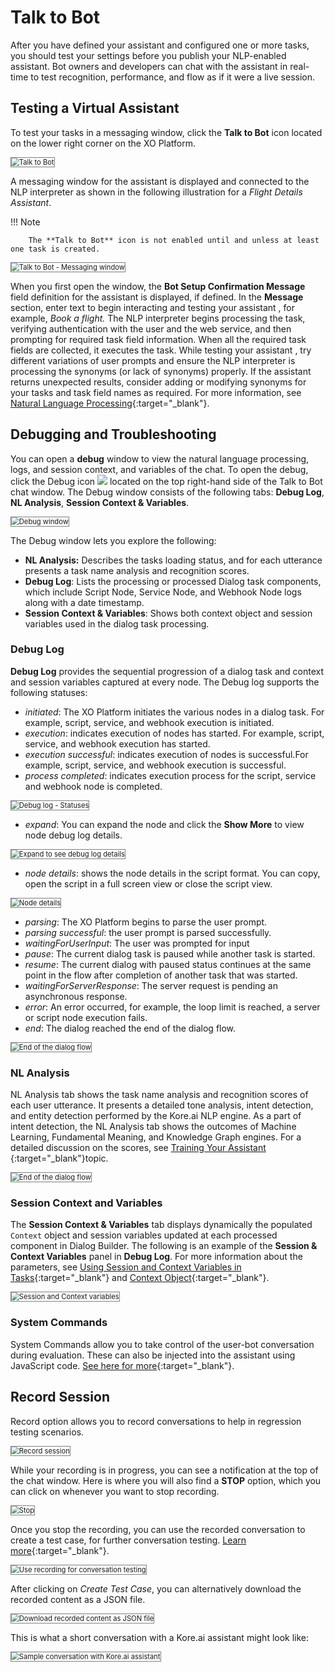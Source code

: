 # Talk to Bot

After you have defined your assistant and configured one or more tasks, you should test your settings before you publish your NLP-enabled assistant. Bot owners and developers can chat with the assistant in real-time to test recognition, performance, and flow as if it were a live session.


## Testing a Virtual Assistant

To test your tasks in a messaging window, click the **Talk to Bot** icon located on the lower right corner on the XO Platform. 

<img src="../images/talk-to-bot-img1.png" alt="Talk to Bot" title="Talk to Bot" style="border: 1px solid gray; zoom:80%;"/>

A messaging window for the assistant is displayed and connected to the NLP interpreter as shown in the following illustration for a _Flight Details Assistant_.

!!! Note

        The **Talk to Bot** icon is not enabled until and unless at least one task is created.

<img src="../images/talk-to-bot-img2.png" alt="Talk to Bot - Messaging window" title="Talk to Bot - Messaging window" style="border: 1px solid gray; zoom:80%;"/>

When you first open the window, the **Bot Setup Confirmation Message** field definition for the assistant is displayed, if defined. In the **Message** section, enter text to begin interacting and testing your assistant , for example, _Book a flight._ The NLP interpreter begins processing the task, verifying authentication with the user and the web service, and then prompting for required task field information. When all the required task fields are collected, it executes the task. While testing your assistant , try different variations of user prompts and ensure the NLP interpreter is processing the synonyms (or lack of synonyms) properly. If the assistant returns unexpected results, consider adding or modifying synonyms for your tasks and task field names as required. For more information, see [Natural Language Processing](../../natural-language/training/optimizing-bots/){:target="_blank"}.


## Debugging and Troubleshooting

You can open a **debug** window to view the natural language processing, logs, and session context, and variables of the chat. To open the debug, click the Debug icon <img src="../images/talk-to-bot-img3.png"> located on the top right-hand side of the Talk to Bot chat window. The Debug window consists of the following tabs: **Debug Log**, **NL Analysis**, **Session Context & Variables**. 

<img src="../images/talk-to-bot-img4.png" alt="Debug window" title="Debug window" style="border: 1px solid gray; zoom:80%;"/>

The Debug window lets you explore the following:

* **NL Analysis:** Describes the tasks loading status, and for each utterance presents a task name analysis and recognition scores.
* **Debug Log**: Lists the processing or processed Dialog task components, which include Script Node, Service Node, and Webhook Node logs along with a date timestamp.
* **Session Context & Variables**: Shows both context object and session variables used in the dialog task processing.


### Debug Log

**Debug Log** provides the sequential progression of a dialog task and context and session variables captured at every node. The Debug log supports the following statuses:

* _initiated_: The XO Platform initiates the various nodes in a dialog task. For example, script, service, and webhook execution is initiated.
* _execution_: indicates execution of nodes has started. For example, script, service, and webhook execution has started.
* _execution successful_: indicates execution of nodes is successful.For example, script, service, and webhook execution is successful.
* _process completed_: indicates execution process for the script, service and webhook node is completed.  
<img src="../images/talk-to-bot-img5.png" alt="Debug log - Statuses" title="Debug log - Statuses" style="border: 1px solid gray; zoom:80%;"/>

* _expand_: You can expand the node and click the **Show More** to view node debug log details.  
<img src="../images/talk-to-bot-img6.png" alt="Expand to see debug log details" title="Expand to see debug log details" style="border: 1px solid gray; zoom:80%;"/>

* _node details_: shows the node details in the script format. You can copy, open the script in a full screen view or close the script view.  
<img src="../images/talk-to-bot-img7.png" alt="Node details" title="Node details" style="border: 1px solid gray; zoom:80%;"/>

* _parsing_: The XO Platform begins to parse the user prompt.
* _parsing successful_:  the user prompt is parsed successfully.
* _waitingForUserInput_: The user was prompted for input
* _pause_: The current dialog task is paused while another task is started.
* _resume_: The current dialog with paused status continues at the same point in the flow after completion of another task that was started.
* _waitingForServerResponse_: The server request is pending an asynchronous response.
* _error_: An error occurred, for example, the loop limit is reached, a server or script node execution fails.
* _end_: The dialog reached the end of the dialog flow.  
<img src="../images/talk-to-bot-img8.png" alt="End of the dialog flow" title="End of the dialog flow" style="border: 1px solid gray; zoom:80%;"/>


### NL Analysis

NL Analysis tab shows the task name analysis and recognition scores of each user utterance.  It presents a detailed tone analysis, intent detection, and entity detection performed by the Kore.ai NLP engine. As a part of intent detection, the NL Analysis tab shows the outcomes of Machine Learning, Fundamental Meaning, and Knowledge Graph engines. For a detailed discussion on the scores, see [Training Your Assistant ](../testing-your-bot-with-nlp/){:target="_blank"}topic.

<img src="../images/talk-to-bot-img9.png" alt="End of the dialog flow" title="End of the dialog flow" style="border: 1px solid gray; zoom:80%;"/>


### Session Context and Variables

The **Session Context & Variables** tab displays dynamically the populated `Context` object and session variables updated at each processed component in Dialog Builder. The following is an example of the **Session & Context Variables** panel in **Debug Log**. For more information about the parameters, see [Using Session and Context Variables in Tasks](../../use-cases/using-session-and-context-variables){:target="_blank"} and [Context Object](../../use-cases/context-object){:target="_blank"}.

<img src="../images/talk-to-bot-img10.png" alt="Session and Context variables" title="Session and Context variables" style="border: 1px solid gray; zoom:80%;"/>


### System Commands

System Commands allow you to take control of the user-bot conversation during evaluation. These can also be injected into the assistant using JavaScript code. [See here for more](../../system-commands/){:target="_blank"}.


## Record Session

Record option allows you to record conversations to help in regression testing scenarios.

<img src="../images/talk-to-bot-img11.png" alt="Record session" title="Record session" style="border: 1px solid gray; zoom:80%;"/>

While your recording is in progress, you can see a notification at the top of the chat window. Here is where you will also find a **STOP** option, which you can click on whenever you want to stop recording. 

<img src="../images/talk-to-bot-img12.png" alt="Stop" title="Stop" style="border: 1px solid gray; zoom:80%;"/>


Once you stop the recording, you can use the recorded conversation to create a test case, for further conversation testing. [Learn more](../regression-testing/conversation-testing/conversation-testing-landing-page){:target="_blank"}.

<img src="../images/talk-to-bot-img13.png" alt="Use recording for conversation testing" title="Use recording for conversation testing" style="border: 1px solid gray; zoom:80%;"/>

After clicking on _Create Test Case_, you can alternatively download the recorded content as a JSON file.

<img src="../images/talk-to-bot-img14.png" alt="Download recorded content as JSON file" title="Download recorded content as JSON file" style="border: 1px solid gray; zoom:80%;"/>

This is what a short conversation with a Kore.ai assistant might look like: 

<img src="../images/talk-to-bot-img15.png" alt="Sample conversation with Kore.ai assistant" title="Sample conversation with Kore.ai assistant" style="border: 1px solid gray; zoom:80%;"/>